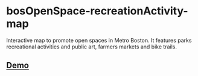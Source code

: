 # bosOpenSpace-recreationActivity-map

Interactive map to promote open spaces in Metro Boston. It features parks recreational activities and public art, farmers markets and bike trails.

## [Demo](http://www.nicolasbeaumont.com/bosOpenSpace/mobile/index.html)



